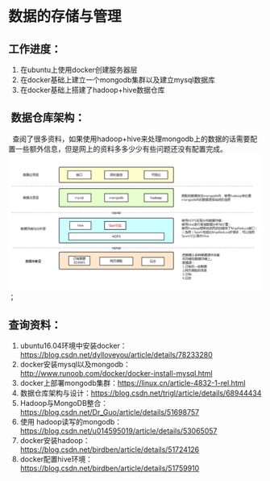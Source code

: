 #  数据的存储与管理
##  工作进度：
1. 在ubuntu上使用docker创建服务器层
2. 在docker基础上建立一个mongodb集群以及建立mysql数据库
3. 在docker基础上搭建了hadoop+hive数据仓库
##  数据仓库架构：
   查阅了很多资料，如果使用hadoop+hive来处理mongodb上的数据的话需要配置一些额外信息，但是网上的资料多多少少有些问题还没有配置完成。
![图片错误](https://github.com/tongbaochen/Scientific_data_analysis/blob/master/%E9%9B%B7%E7%94%9F/data_warehouse.png)；
##  查询资料：
1. ubuntu16.04环境中安装docker：https://blog.csdn.net/dylloveyou/article/details/78233280
2. docker安装mysql以及mongodb：http://www.runoob.com/docker/docker-install-mysql.html
3. docker上部署mongodb集群：https://linux.cn/article-4832-1-rel.html
4. 数据仓库架构与设计：https://blog.csdn.net/trigl/article/details/68944434
5. Hadoop与MongoDB整合：https://blog.csdn.net/Dr_Guo/article/details/51698757
6. 使用 hadoop读写的mongodb：https://blog.csdn.net/u014595019/article/details/53065057
7. docker安装hadoop：https://blog.csdn.net/birdben/article/details/51724126
8. docker配置hive环境：https://blog.csdn.net/birdben/article/details/51759910

